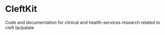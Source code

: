 # CleftKit
Code and documentation for clinical and health-services research related to cleft lip/palate
